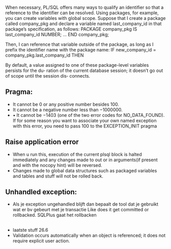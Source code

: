 When necessary, PL/SQL offers many ways to qualify an identifier so that a reference
to the identifier can be resolved. Using packages, for example, you can create variables
with global scope. Suppose that I create a package called company_pkg and declare a
variable named last_company_id in that package’s specification, as follows:
PACKAGE company_pkg
IS
 last_company_id NUMBER;
 ...
END company_pkg;

Then, I can reference that variable outside of the package, as long as I prefix the identifier
name with the package name:
IF new_company_id = company_pkg.last_company_id THEN


By default, a value assigned to one of these package-level variables persists for the du‐
ration of the current database session; it doesn’t go out of scope until the session dis‐
connects.







## Pragma: 
- It cannot be 0 or any positive number besides 100.
- It cannot be a negative number less than −1000000.
- • It cannot be −1403 (one of the two error codes for NO_DATA_FOUND). If for
some reason you want to associate your own named exception with this error, you
need to pass 100 to the EXCEPTION_INIT pragma

## Raise application error
- When u run this, execution of the current plsql block is halted immediately and
  any changes made to out or in arguments(if present and with the nocopy hint) will be 
reversed.
- Changes made to global data structures such as packaged variables and tables and stuff
will not be rolled back. 



## Unhandled exception:
- Als je exception ungehandled blijft dan bepaalt de tool dat je gebruikt wat er bv gebeurt met je transactie
Like does it get committed or rollbacked. SQLPlus gaat het rollbacken


##
- laatste stuff
26.6
- Validation occurs automatically when an object is referenced; 
it does not require explicit user action.